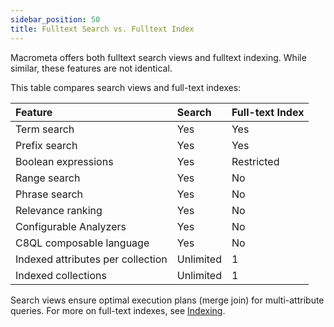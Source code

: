 ```yaml
---
sidebar_position: 50
title: Fulltext Search vs. Fulltext Index
---
```


Macrometa offers both fulltext search views and fulltext indexing. While similar, these features are not identical.

This table compares search views and full-text indexes:

| Feature                          | Search | Full-text Index |
|:---------------------------------|:-------|:----------------|
| Term search                      | Yes    | Yes            |
| Prefix search                    | Yes    | Yes            |
| Boolean expressions              | Yes    | Restricted     |
| Range search                     | Yes    | No             |
| Phrase search                    | Yes    | No             |
| Relevance ranking                | Yes    | No             |
| Configurable Analyzers           | Yes    | No             |
| C8QL composable language         | Yes    | No             |
| Indexed attributes per collection| Unlimited| 1             |
| Indexed collections              | Unlimited| 1             |

Search views ensure optimal execution plans (merge join) for multi-attribute queries. For more on full-text indexes, see [Indexing](../../../collections/indexing/fulltext-indexes.md).
